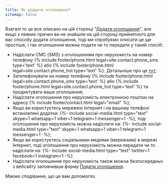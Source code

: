 ```yaml
---
title: Як доддати оголошення?
sitemap: false
---
```


Взагалі то це все описано на цій сторінці "[Додати оголошення](/add.html)", але якщо з певних причин ви не знайшли на цій сторінці прийнятного для вас способу додати оголошення, тоді ми спробуємо описати це ще простіше, і так оголошення можна подати чи то передати у такий спосіб:

* Надіслати СМС (SMS) з оголошенням про нерухомість на номер телефону {% include footer/phone.html legal=site.contact.phone_sms type='text' %} або {% include footer/phone.html legal=site.contact.phone_hot type='text' %}. Детальніше про це [тут](/add.html);
* Зателефонувати на номер телефону {% include footer/phone.html legal=site.contact.phone_sms type='text' %} або {% include footer/phone.html legal=site.contact.phone_hot type='text' %} та продиктувати ваше оголошення;
* Надіслати оголошення про нерухомість електронною поштою на адресу {% include footer/contact.html legal="email" %};
* Якщо ви користуєтесь мережею Інтернет і на вашому телефоні встановлені додатки:
  {%- include social-media.html type="text" skype=1 whatsapp=1 viber=1 telegram=1 messenger=1 -%}, тоді оголошення про нерухомість можна надіслати на:
  {%- include social-media.html type="text" skype=1 whatsapp=1 viber=1 telegram=1 messenger=1 -%};
* Якщо ви користуєтесь соціальними медіями (мережаим) в мережі Інтернет, тоді оголошення про нерухомість можна передати чи то надіслати на:
  {%- include social-media.html type="text" twitter=1 facebook=1 instagram=1 -%}
* Надіслати оголошення про нерухомість також можна безпосередньо з вебсайту заповнивши форму [Подати оголошення](/new.html).

Маємо сподівання, що це вам допомогло.
